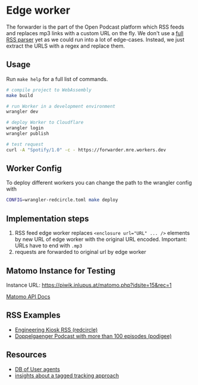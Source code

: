 # Edge worker

The forwarder is the part of the Open Podcast platform which RSS feeds and
replaces mp3 links with a custom URL on the fly. We don't use a [full RSS
parser][rss] yet as we could run into a lot of edge-cases. Instead, we just
extract the URLS with a regex and replace them.

## Usage

Run `make help` for a full list of commands.

```bash
# compile project to WebAssembly
make build

# run Worker in a development environment
wrangler dev

# deploy Worker to Cloudflare
wrangler login
wrangler publish

# test request
curl -A "Spotify/1.0" -c - https://forwarder.mre.workers.dev
```

## Worker Config

To deploy different workers you can change the path to the wrangler config with

```bash
CONFIG=wrangler-redcircle.toml make deploy
```

## Implementation steps

1. RSS feed edge worker replaces `<enclosure url="URL" ... />` elements by new URL of edge worker with the original URL encoded.
   Important: URLs have to end with `.mp3`
2. requests are forwarded to original url by edge worker

## Matomo Instance for Testing

Instance URL: https://piwik.inlupus.at/matomo.php?idsite=15&rec=1

[Matomo API Docs](https://developer.matomo.org/api-reference/tracking-api)

## RSS Examples

- [Engineering Kiosk RSS (redcircle)](https://feeds.redcircle.com/0ecfdfd7-fda1-4c3d-9515-476727f9df5e)
- [Doppelgaenger Podcast with more than 100 episodes (podigee)](https://doppelgaenger.podigee.io/feed/mp3)

## Resources

- [DB of User agents](https://github.com/opawg/podcast-rss-useragents/blob/master/src/rss-ua.json)
- [insights about a tagged tracking approach](https://soundsprofitable.com/update/rss-useragents)

[rss]: https://github.com/emilyskidsister/pyrocast/blob/master/loader/src/rss.rs
